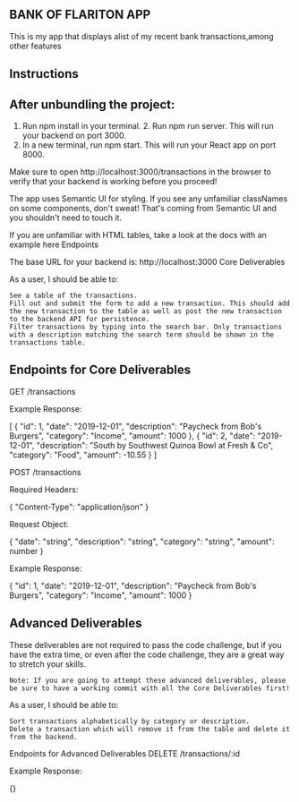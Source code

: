 ## BANK OF FLARITON APP 
 This is my app that displays alist of my recent bank transactions,among other features
 
## Instructions
 ## After unbundling the project:

   1. Run npm install in your terminal.
    2. Run npm run server. This will run your backend on port 3000.
   3.  In a new terminal, run npm start. This will run your React app on port 8000.

Make sure to open http://localhost:3000/transactions in the browser to verify that your backend is working before you proceed!

The app uses Semantic UI for styling. If you see any unfamiliar classNames on some components, don't sweat! That's coming from Semantic UI and you shouldn't need to touch it.

If you are unfamiliar with HTML tables, take a look at the docs with an example here
Endpoints

The base URL for your backend is: http://localhost:3000
Core Deliverables

As a user, I should be able to:

    See a table of the transactions.
    Fill out and submit the form to add a new transaction. This should add the new transaction to the table as well as post the new transaction to the backend API for persistence.
    Filter transactions by typing into the search bar. Only transactions with a description matching the search term should be shown in the transactions table.

## Endpoints for Core Deliverables
GET /transactions

Example Response:

[
  {
    "id": 1,
    "date": "2019-12-01",
    "description": "Paycheck from Bob's Burgers",
    "category": "Income",
    "amount": 1000
  },
  {
    "id": 2,
    "date": "2019-12-01",
    "description": "South by Southwest Quinoa Bowl at Fresh & Co",
    "category": "Food",
    "amount": -10.55
  }
]

POST /transactions

Required Headers:

{
  "Content-Type": "application/json"
}

Request Object:

{
  "date": "string",
  "description": "string",
  "category": "string",
  "amount": number
}

Example Response:

{
  "id": 1,
  "date": "2019-12-01",
  "description": "Paycheck from Bob's Burgers",
  "category": "Income",
  "amount": 1000
}

## Advanced Deliverables

These deliverables are not required to pass the code challenge, but if you have the extra time, or even after the code challenge, they are a great way to stretch your skills.

    Note: If you are going to attempt these advanced deliverables, please be sure to have a working commit with all the Core Deliverables first!

As a user, I should be able to:

    Sort transactions alphabetically by category or description.
    Delete a transaction which will remove it from the table and delete it from the backend.

Endpoints for Advanced Deliverables
DELETE /transactions/:id

Example Response:

{}